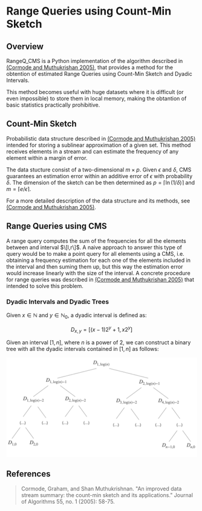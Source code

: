 # Range Queries using Count-Min Sketch

## Overview

RangeQ_CMS is a Python implementation of the algorithm described in [(Cormode and Muthukrishan 2005)](https://github.com/AMendezCarmona/RangeQ_CMS#references), that provides a method for the obtention of estimated Range Queries using Count-Min Sketch and Dyadic Intervals.

This method becomes useful with huge datasets where it is difficult (or even impossible) to store them in local memory, making the obtantion of basic statistics practically prohibitive.


## Count-Min Sketch

Probabilistic data structure described in [(Cormode and Muthukrishan 2005)](https://github.com/AMendezCarmona/RangeQ_CMS#references) intended for storing a sublinear approximation of a given set. This method receives elements in a stream and can estimate the frequency of any element within a margin of error.

The data stucture consist of a two-dimensional $m \times p$. Given $\epsilon$ and $\delta$, CMS guarantees an estimation error within an additive error of $\epsilon$ with probability $\delta$. The dimension of the sketch can be then determined as $p = \lceil \ln(1/\delta) \rceil$ and $m = \lceil e/\epsilon \rceil$.

For a more detailed description of the data structure and its methods, see [(Cormode and Muthukrishan 2005)](https://github.com/AMendezCarmona/RangeQ_CMS#references).

## Range Queries using CMS

A range query computes the sum of the frequencies for all the elements between and interval $\[l,r\]$. A naive approach to answer this type of query would be to make a point query for all elements using a CMS, i.e. obtaining a frequency estimation for each one of the elements included in the interval and then suming them up, but this way the estimation error would increase linearly with the size of the interval. A concrete procedure for range queries was described in [(Cormode and Muthukrishan 2005)](https://github.com/AMendezCarmona/RangeQ_CMS#references) that intended to solve this problem.

### Dyadic Intervals and Dyadic Trees

Given $x \in \mathbb{N}$ and $y \in \mathbb{N}_0$, a dyadic interval is defined as:

$$ D_{x,y} = [(x-1)2^y+1, \, x2^y] $$

Given an interval $[1,n]$, where $n$ is a power of 2, we can construct a binary tree with all the dyadic intervals contained in $[1,n]$ as follows:

![Dyadic tree](Images/dyadic_tree.png)

## References

<blockquote> Cormode, Graham, and Shan Muthukrishnan. "An improved data stream summary: the count-min sketch and its applications." Journal of Algorithms 55, no. 1 (2005): 58-75. </blockquote>